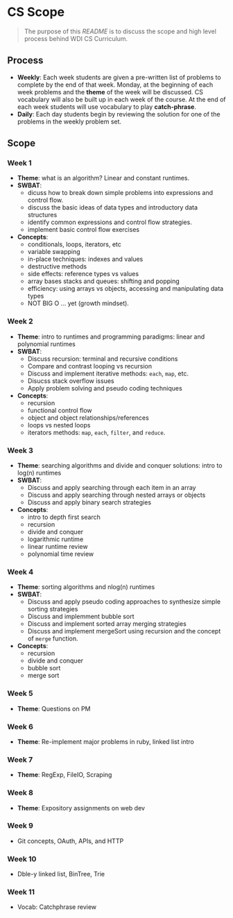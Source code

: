 # CS Scope


> The purpose of this *README* is to discuss the scope and high level process behind WDI CS Curriculum.


## Process

* **Weekly**: Each week students are given a pre-written list of problems to complete by the end of that week. Monday, at the beginning of each week problems and the **theme** of the week will be discussed. CS vocabulary will also be built up in each week of the course. At the end of each week students will use vocabulary to play **catch-phrase**.
* **Daily**: Each day students begin by reviewing the solution for one of the problems in the weekly problem set.

## Scope

### Week 1

* **Theme**: what is an algorithm? Linear and constant runtimes.
* **SWBAT**: 
  * dicuss how to break down simple problems into expressions and control flow.
  * discuss the basic ideas of data types and introductory data structures
  * identify common expressions and control flow strategies.
  * implement basic control flow exercises
* **Concepts**:
  * conditionals, loops, iterators, etc
  * variable swapping
  * in-place techniques: indexes and values
  * destructive methods
  * side effects: reference types vs values
  * array bases stacks and queues: shifting and popping
  * efficiency: using arrays vs objects, accessing and manipulating data types
  * NOT BIG O ... yet (growth mindset).

### Week 2

* **Theme**: intro to runtimes and programming paradigms: linear and polynomial runtimes
* **SWBAT**: 
  * Discuss recursion: terminal and recursive conditions
  * Compare and contrast looping vs recursion
  * Discuss and implement iterative methods: `each`, `map`, etc.
  * Disucss stack overflow issues
  * Apply problem solving and pseudo coding techniques
* **Concepts**:
  * recursion
  * functional control flow
  * object and object relationships/references
  * loops vs nested loops
  * iterators methods: `map`, `each`, `filter`, and `reduce`.

### Week 3

* **Theme**: searching algorithms and divide and conquer solutions: intro to log(n) runtimes
* **SWBAT**: 
  * Discuss and apply searching through each item in an array
  * Discuss and apply searching through nested arrays or objects
  * Discuss and apply binary search strategies
* **Concepts**:
  * intro to depth first search
  * recursion
  * divide and conquer
  * logarithmic runtime
  * linear runtime review
  * polynomial time review


### Week 4

* **Theme**: sorting algorithms and nlog(n) runtimes
* **SWBAT**:
  * Discuss and apply pseudo coding approaches to synthesize simple sorting strategies
  * Discuss and implemment bubble sort
  * Discuss and implement sorted array merging strategies 
  * Discuss and implement mergeSort using recursion and the concept of `merge` function.
* **Concepts**:
  * recursion
  * divide and conquer
  * bubble sort
  * merge sort


### Week 5

* **Theme**: Questions on PM

### Week 6

* **Theme**: Re-implement major problems in ruby, linked list intro


### Week 7

* **Theme**: RegExp, FileIO, Scraping

### Week 8

* **Theme**: Expository assignments on web dev


### Week 9

* Git concepts, OAuth, APIs, and HTTP

### Week 10

* Dble-y linked list, BinTree, Trie

### Week 11

* Vocab: Catchphrase review

